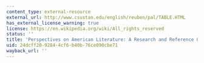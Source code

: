 ```yaml
---
content_type: external-resource
external_url: http://www.csustan.edu/english/reuben/pal/TABLE.HTML
has_external_license_warning: true
license: https://en.wikipedia.org/wiki/All_rights_reserved
status: ''
title: 'Perspectives on American Literature: A Research and Reference Guide'
uid: 24dcff20-9284-4cf6-b40b-76ce090cbe71
wayback_url: ''
---
```

